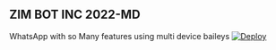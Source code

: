 ## ZIM BOT INC 2022-MD

 WhatsApp with so Many features using multi device baileys
[![Deploy](https://www.herokucdn.com/deploy/button.svg)](https://heroku.com/deploy?template=https://github.com/Thriam/zim-bot-md-new)

